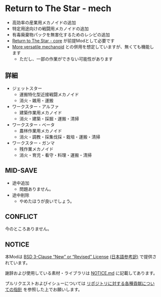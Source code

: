 # Return to The Star - mech

- 高効率の産業用メカノイドの追加
- 特定用途向けの戦闘用メカノイドの追加
- 有毒廃棄物パックを無害化するためのレシピの追加
- [Return to The Star - core](https://github.com/piet-rian/rtts_core) が前提Modとして必要です
- [More versatile mechanoid](https://github.com/piet-rian/mvm) との併用を想定していますが、無くても機能します
  - ただし、一部の作業ができない可能性があります

## 詳細

- ジェットスター
  - 運搬特化型近接戦闘メカノイド
  - 消火・雑用・運搬
- ワークスター・アルファ
  - 建築作業用メカノイド
  - 消火・建築・採掘・運搬・清掃
- ワークスター・ベータ
  - 農林作業用メカノイド
  - 消火・調教・採集伐採・栽培・運搬・清掃
- ワークスター・ガンマ
  - 残作業メカノイド
  - 消火・育児・看守・料理・運搬・清掃

## MID-SAVE

- 途中追加
  - 問題ありません。
- 途中削除
  - やめたほうが良いでしょう。

## CONFLICT

今のところありません。

## NOTICE

本Modは [BSD 3-Clause “New” or “Revised” License](LICENSE) [(日本語参考訳)](https://licenses.opensource.jp/BSD-3-Clause/BSD-3-Clause.html) で提供されています。

謝辞および使用している素材・ライブラリは [NOTICE.md](NOTICE.md) に記載してあります。

プルリクエストおよびイシューについては [リポジトリに対する各種貢献についての指針](https://github.com/piet-rian/.github/blob/main/CONTRIBUTING.md) を参照した上でお願いします。
